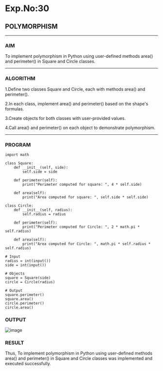 # Exp.No:30  
## POLYMORPHISM

---

### AIM  
To implement polymorphism in Python using user-defined methods area() and perimeter() in Square and Circle classes.

---

### ALGORITHM

1.Define two classes Square and Circle, each with methods area() and perimeter().

2.In each class, implement area() and perimeter() based on the shape's formulas.

3.Create objects for both classes with user-provided values.

4.Call area() and perimeter() on each object to demonstrate polymorphism.

---

### PROGRAM

```
import math

class Square:
    def __init__(self, side):
        self.side = side

    def perimeter(self):
        print("Perimeter computed for square: ", 4 * self.side)

    def area(self):
        print("Area computed for square: ", self.side * self.side)

class Circle:
    def __init__(self, radius):
        self.radius = radius

    def perimeter(self):
        print("Perimeter computed for Circle: ", 2 * math.pi * self.radius)

    def area(self):
        print("Area computed for Circle: ", math.pi * self.radius * self.radius)

# Input
radius = int(input())
side = int(input())

# Objects
square = Square(side)
circle = Circle(radius)

# Output
square.perimeter()
square.area()
circle.perimeter()
circle.area()

```

### OUTPUT
![image](https://github.com/user-attachments/assets/fb40008b-33db-40ee-aba9-ff78c0c375ce)


### RESULT
Thus, To implement polymorphism in Python using user-defined methods area() and perimeter() in Square and Circle classes was implemented and executed successfully.
